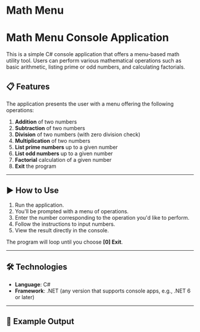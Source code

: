 # Math Menu

# Math Menu Console Application

This is a simple C# console application that offers a menu-based math utility tool. Users can perform various mathematical operations such as basic arithmetic, listing prime or odd numbers, and calculating factorials.

## 📋 Features

The application presents the user with a menu offering the following operations:

1. **Addition** of two numbers  
2. **Subtraction** of two numbers  
3. **Division** of two numbers (with zero division check)  
4. **Multiplication** of two numbers  
5. **List prime numbers** up to a given number  
6. **List odd numbers** up to a given number  
7. **Factorial** calculation of a given number  
0. **Exit** the program

---

## ▶️ How to Use

1. Run the application.
2. You'll be prompted with a menu of operations.
3. Enter the number corresponding to the operation you'd like to perform.
4. Follow the instructions to input numbers.
5. View the result directly in the console.

The program will loop until you choose **[0] Exit**.

---

## 🛠️ Technologies

- **Language**: C#
- **Framework**: .NET (any version that supports console apps, e.g., .NET 6 or later)

---

## 📌 Example Output

